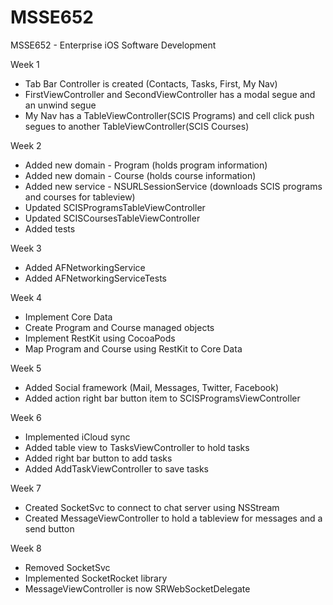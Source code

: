 MSSE652
=======

MSSE652 - Enterprise iOS Software Development

Week 1

- Tab Bar Controller is created (Contacts, Tasks, First, My Nav)
- FirstViewController and SecondViewController has a modal segue and an unwind segue
- My Nav has a TableViewController(SCIS Programs) and cell click push segues to another TableViewController(SCIS Courses)

Week 2

- Added new domain - Program (holds program information)
- Added new domain - Course (holds course information)
- Added new service - NSURLSessionService (downloads SCIS programs and courses for tableview)
- Updated SCISProgramsTableViewController
- Updated SCISCoursesTableViewController
- Added tests

Week 3

- Added AFNetworkingService
- Added AFNetworkingServiceTests

Week 4

- Implement Core Data
- Create Program and Course managed objects
- Implement RestKit using CocoaPods
- Map Program and Course using RestKit to Core Data

Week 5

- Added Social framework (Mail, Messages, Twitter, Facebook)
- Added action right bar button item to SCISProgramsViewController

Week 6

- Implemented iCloud sync
- Added table view to TasksViewController to hold tasks
- Added right bar button to add tasks
- Added AddTaskViewController to save tasks

Week 7

- Created SocketSvc to connect to chat server using NSStream
- Created MessageViewController to hold a tableview for messages and a send button

Week 8

- Removed SocketSvc
- Implemented SocketRocket library
- MessageViewController is now SRWebSocketDelegate

